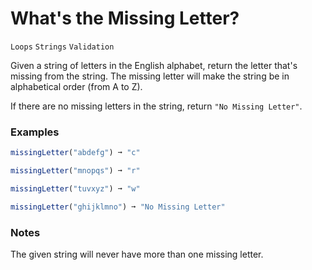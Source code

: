 # What's the Missing Letter?

`Loops` `Strings` `Validation`

Given a string of letters in the English alphabet, return the letter that's missing from the string. The missing letter will make the string be in alphabetical order (from A to Z).

If there are no missing letters in the string, return `"No Missing Letter"`.

### Examples

```js
missingLetter("abdefg") ➞ "c"

missingLetter("mnopqs") ➞ "r"

missingLetter("tuvxyz") ➞ "w"

missingLetter("ghijklmno") ➞ "No Missing Letter"
```

### Notes

The given string will never have more than one missing letter.
